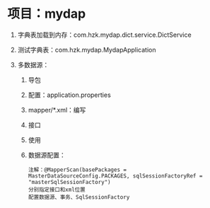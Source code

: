 # 项目：mydap
1. 字典表加载到内存：com.hzk.mydap.dict.service.DictService

2. 测试字典表：com.hzk.mydap.MydapApplication

3. 多数据源：
    1. 导包
    2. 配置：application.properties

    3. mapper/*.xml：编写
    4. 接口
    5. 使用

    6. 数据源配置：
        ```
        注解：@MapperScan(basePackages = MasterDataSourceConfig.PACKAGES, sqlSessionFactoryRef = "masterSqlSessionFactory")
        分别指定接口和xml位置
        配置数据源、事务、SqlSessionFactory
        ```
